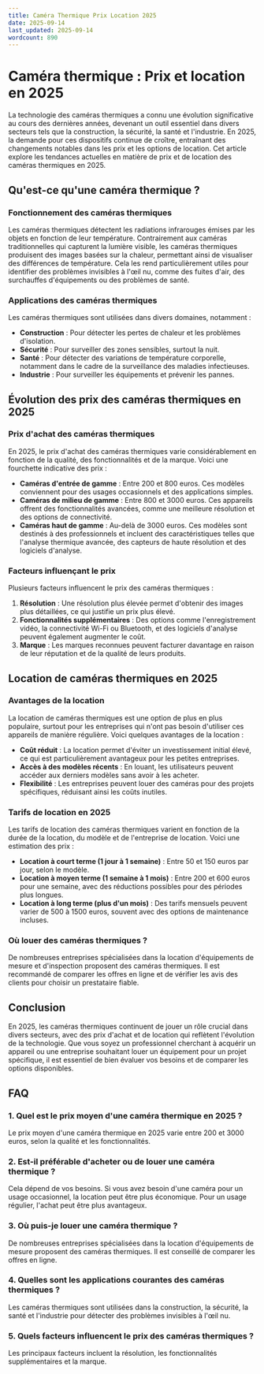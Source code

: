 ```yaml
---
title: Caméra Thermique Prix Location 2025
date: 2025-09-14
last_updated: 2025-09-14
wordcount: 890
---
```


# Caméra thermique : Prix et location en 2025

La technologie des caméras thermiques a connu une évolution significative au cours des dernières années, devenant un outil essentiel dans divers secteurs tels que la construction, la sécurité, la santé et l'industrie. En 2025, la demande pour ces dispositifs continue de croître, entraînant des changements notables dans les prix et les options de location. Cet article explore les tendances actuelles en matière de prix et de location des caméras thermiques en 2025.

## Qu'est-ce qu'une caméra thermique ?

### Fonctionnement des caméras thermiques

Les caméras thermiques détectent les radiations infrarouges émises par les objets en fonction de leur température. Contrairement aux caméras traditionnelles qui capturent la lumière visible, les caméras thermiques produisent des images basées sur la chaleur, permettant ainsi de visualiser des différences de température. Cela les rend particulièrement utiles pour identifier des problèmes invisibles à l'œil nu, comme des fuites d'air, des surchauffes d'équipements ou des problèmes de santé.

### Applications des caméras thermiques

Les caméras thermiques sont utilisées dans divers domaines, notamment :

- **Construction** : Pour détecter les pertes de chaleur et les problèmes d'isolation.
- **Sécurité** : Pour surveiller des zones sensibles, surtout la nuit.
- **Santé** : Pour détecter des variations de température corporelle, notamment dans le cadre de la surveillance des maladies infectieuses.
- **Industrie** : Pour surveiller les équipements et prévenir les pannes.

## Évolution des prix des caméras thermiques en 2025

### Prix d'achat des caméras thermiques

En 2025, le prix d'achat des caméras thermiques varie considérablement en fonction de la qualité, des fonctionnalités et de la marque. Voici une fourchette indicative des prix :

- **Caméras d'entrée de gamme** : Entre 200 et 800 euros. Ces modèles conviennent pour des usages occasionnels et des applications simples.
- **Caméras de milieu de gamme** : Entre 800 et 3000 euros. Ces appareils offrent des fonctionnalités avancées, comme une meilleure résolution et des options de connectivité.
- **Caméras haut de gamme** : Au-delà de 3000 euros. Ces modèles sont destinés à des professionnels et incluent des caractéristiques telles que l'analyse thermique avancée, des capteurs de haute résolution et des logiciels d'analyse.

### Facteurs influençant le prix

Plusieurs facteurs influencent le prix des caméras thermiques :

1. **Résolution** : Une résolution plus élevée permet d'obtenir des images plus détaillées, ce qui justifie un prix plus élevé.
2. **Fonctionnalités supplémentaires** : Des options comme l'enregistrement vidéo, la connectivité Wi-Fi ou Bluetooth, et des logiciels d'analyse peuvent également augmenter le coût.
3. **Marque** : Les marques reconnues peuvent facturer davantage en raison de leur réputation et de la qualité de leurs produits.

## Location de caméras thermiques en 2025

### Avantages de la location

La location de caméras thermiques est une option de plus en plus populaire, surtout pour les entreprises qui n'ont pas besoin d'utiliser ces appareils de manière régulière. Voici quelques avantages de la location :

- **Coût réduit** : La location permet d'éviter un investissement initial élevé, ce qui est particulièrement avantageux pour les petites entreprises.
- **Accès à des modèles récents** : En louant, les utilisateurs peuvent accéder aux derniers modèles sans avoir à les acheter.
- **Flexibilité** : Les entreprises peuvent louer des caméras pour des projets spécifiques, réduisant ainsi les coûts inutiles.

### Tarifs de location en 2025

Les tarifs de location des caméras thermiques varient en fonction de la durée de la location, du modèle et de l'entreprise de location. Voici une estimation des prix :

- **Location à court terme (1 jour à 1 semaine)** : Entre 50 et 150 euros par jour, selon le modèle.
- **Location à moyen terme (1 semaine à 1 mois)** : Entre 200 et 600 euros pour une semaine, avec des réductions possibles pour des périodes plus longues.
- **Location à long terme (plus d'un mois)** : Des tarifs mensuels peuvent varier de 500 à 1500 euros, souvent avec des options de maintenance incluses.

### Où louer des caméras thermiques ?

De nombreuses entreprises spécialisées dans la location d'équipements de mesure et d'inspection proposent des caméras thermiques. Il est recommandé de comparer les offres en ligne et de vérifier les avis des clients pour choisir un prestataire fiable.

## Conclusion

En 2025, les caméras thermiques continuent de jouer un rôle crucial dans divers secteurs, avec des prix d'achat et de location qui reflètent l'évolution de la technologie. Que vous soyez un professionnel cherchant à acquérir un appareil ou une entreprise souhaitant louer un équipement pour un projet spécifique, il est essentiel de bien évaluer vos besoins et de comparer les options disponibles.

## FAQ

### 1. Quel est le prix moyen d'une caméra thermique en 2025 ?

Le prix moyen d'une caméra thermique en 2025 varie entre 200 et 3000 euros, selon la qualité et les fonctionnalités.

### 2. Est-il préférable d'acheter ou de louer une caméra thermique ?

Cela dépend de vos besoins. Si vous avez besoin d'une caméra pour un usage occasionnel, la location peut être plus économique. Pour un usage régulier, l'achat peut être plus avantageux.

### 3. Où puis-je louer une caméra thermique ?

De nombreuses entreprises spécialisées dans la location d'équipements de mesure proposent des caméras thermiques. Il est conseillé de comparer les offres en ligne.

### 4. Quelles sont les applications courantes des caméras thermiques ?

Les caméras thermiques sont utilisées dans la construction, la sécurité, la santé et l'industrie pour détecter des problèmes invisibles à l'œil nu.

### 5. Quels facteurs influencent le prix des caméras thermiques ?

Les principaux facteurs incluent la résolution, les fonctionnalités supplémentaires et la marque.